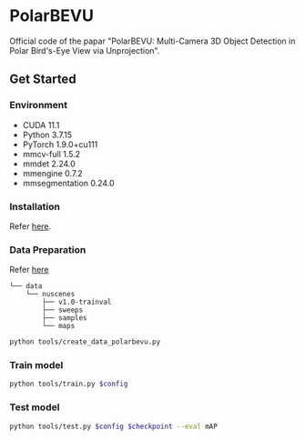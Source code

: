 # PolarBEVU

Official code of the papar "PolarBEVU: Multi-Camera 3D Object Detection in Polar Bird's-Eye View via Unprojection".

## Get Started
### Environment
- CUDA 11.1
- Python 3.7.15
- PyTorch 1.9.0+cu111
- mmcv-full 1.5.2
- mmdet 2.24.0
- mmengine 0.7.2
- mmsegmentation 0.24.0

### Installation
Refer [here](docs/en/getting_started.md).
### Data Preparation

Refer [here](docs/en/datasets/nuscenes_det.md)

    └── data
        └── nuscenes
            ├── v1.0-trainval 
            ├── sweeps
            ├── samples 
            └── maps    

``` bash
python tools/create_data_polarbevu.py
```
### Train model
```bash
python tools/train.py $config
```
### Test model
```bash
python tools/test.py $config $checkpoint --eval mAP
```
